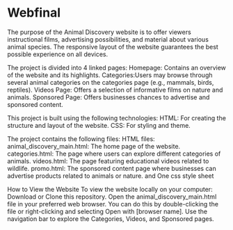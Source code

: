 # Webfinal
The purpose of the Animal Discovery website is to offer viewers instructional films, advertising possibilities, and material about various animal species. The responsive layout of the website guarantees the best possible experience on all devices.

The project is divided into 4 linked pages:
Homepage: Contains an overview of the website and its highlights.
Categories:Users may browse through several animal categories on the categories page (e.g., mammals, birds, reptiles).
Videos Page: Offers a selection of informative films on nature and animals.
Sponsored Page: Offers businesses chances to advertise and sponsored content.

This project is built using the following technologies:
HTML: For creating the structure and layout of the website.
CSS: For styling and theme.

The project contains the following files:
HTML files:
animal_discovery_main.html: The home page of the website.
categories.html: The page where users can explore different categories of animals.
videos.html: The page featuring educational videos related to wildlife.
promo.html: The sponsored content page where businesses can advertise products related to animals or nature.
and One css style sheet 

How to View the Website
To view the website locally on your computer:
Download or Clone this repository.
Open the animal_discovery_main.html file in your preferred web browser. You can do this by double-clicking the file or right-clicking and selecting Open with [browser name].
Use the navigation bar to explore the Categories, Videos, and Sponsored pages.
